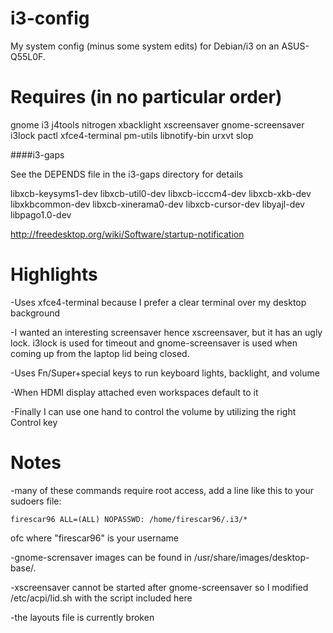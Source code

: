i3-config
=========

My system config (minus some system edits) for Debian/i3 on an ASUS-Q55L0F.

Requires (in no particular order)
========

gnome
i3
j4tools
nitrogen
xbacklight
xscreensaver
gnome-screensaver
i3lock
pactl
xfce4-terminal
pm-utils
libnotify-bin
urxvt
slop

####i3-gaps

See the DEPENDS file in the i3-gaps directory for details

libxcb-keysyms1-dev
libxcb-util0-dev
libxcb-icccm4-dev
libxcb-xkb-dev
libxkbcommon-dev
libxcb-xinerama0-dev
libxcb-cursor-dev
libyajl-dev
libpago1.0-dev

http://freedesktop.org/wiki/Software/startup-notification


Highlights
==========
-Uses xfce4-terminal because I prefer a clear terminal over my desktop background

-I wanted an interesting screensaver hence xscreensaver, but it has an ugly lock. i3lock is used for timeout and gnome-screensaver is used when coming up from the laptop lid being closed.

-Uses Fn/Super+special keys to run keyboard lights, backlight, and volume

-When HDMI display attached even workspaces default to it

-Finally I can use one hand to control the volume by utilizing the right Control key

Notes
====
-many of these commands require root access, add a line like this to your sudoers file:

    firescar96 ALL=(ALL) NOPASSWD: /home/firescar96/.i3/*

ofc where "firescar96" is your username

-gnome-scrensaver images can be found in /usr/share/images/desktop-base/.

-xscreensaver cannot be started after gnome-screensaver so I modified /etc/acpi/lid.sh with the script included here

-the layouts file is currently broken
